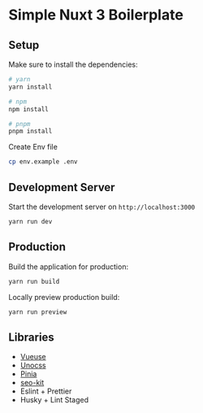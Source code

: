 # Simple Nuxt 3 Boilerplate


## Setup

Make sure to install the dependencies:

```bash
# yarn
yarn install

# npm
npm install

# pnpm
pnpm install
```

Create Env file

```bash
cp env.example .env

```

## Development Server

Start the development server on `http://localhost:3000`

```bash
yarn run dev
```

## Production

Build the application for production:

```bash
yarn run build
```

Locally preview production build:

```bash
yarn run preview
```

## Libraries

- [Vueuse](https://vueuse.org/)
- [Unocss](https://github.com/antfu/unocss)
- [Pinia](https://pinia.vuejs.org/)
- [seo-kit](github.com/harlan-zw/nuxt-seo-kit)
- Eslint + Prettier
- Husky + Lint Staged